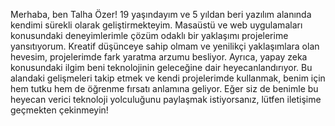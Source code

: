 Merhaba, ben Talha Özer! 19 yaşındayım ve 5 yıldan beri yazılım alanında kendimi sürekli olarak geliştirmekteyim. Masaüstü ve web uygulamaları konusundaki deneyimlerimle çözüm odaklı bir yaklaşımı projelerime yansıtıyorum. Kreatif düşünceye sahip olmam ve yenilikçi yaklaşımlara olan hevesim, projelerimde fark yaratma arzumu besliyor.
Ayrıca, yapay zeka konusundaki ilgim beni teknolojinin geleceğine dair heyecanlandırıyor. Bu alandaki gelişmeleri takip etmek ve kendi projelerimde kullanmak, benim için hem tutku hem de öğrenme fırsatı anlamına geliyor.
Eğer siz de benimle bu heyecan verici teknoloji yolculuğunu paylaşmak istiyorsanız, lütfen iletişime geçmekten çekinmeyin!
